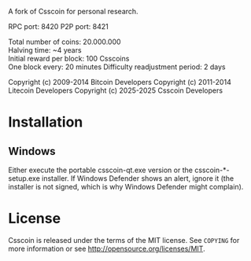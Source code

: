 A fork of Csscoin for personal research.

RPC port: 8420
P2P port: 8421

Total number of coins: 20.000.000<br/>
Halving time: ~4 years<br/>
Initial reward per block: 100 Csscoins<br/>
One block every: 20 minutes
Difficulty readjustment period: 2 days

Copyright (c) 2009-2014 Bitcoin Developers
Copyright (c) 2011-2014 Litecoin Developers
Copyright (c) 2025-2025 Csscoin Developers

# Installation

## Windows
Either execute the portable csscoin-qt.exe version or the csscoin-*-setup.exe installer.
If Windows Defender shows an alert, ignore it (the installer is not signed, which is why Windows Defender might complain).

# License


Csscoin is released under the terms of the MIT license. See `COPYING` for more
information or see http://opensource.org/licenses/MIT.
